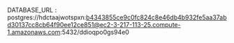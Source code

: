 DATABASE_URL : postgres://hdctaajwotspxn:b4343855ce9c0fc824c8e46db4b932fe5aa37abd30137cc8cb64f90ee12ce851@ec2-3-217-113-25.compute-1.amazonaws.com:5432/ddioqpo0gs94e0
